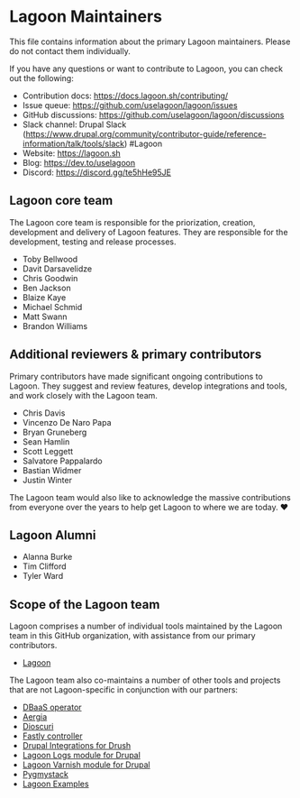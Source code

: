 # Lagoon Maintainers

This file contains information about the primary Lagoon maintainers. Please do not contact them individually.

If you have any questions or want to contribute to Lagoon, you can check out the following:

- Contribution docs: https://docs.lagoon.sh/contributing/
- Issue queue: https://github.com/uselagoon/lagoon/issues
- GitHub discussions: https://github.com/uselagoon/lagoon/discussions
- Slack channel: Drupal Slack (https://www.drupal.org/community/contributor-guide/reference-information/talk/tools/slack) #Lagoon
- Website: https://lagoon.sh
- Blog: https://dev.to/uselagoon
- Discord: https://discord.gg/te5hHe95JE

## Lagoon core team

The Lagoon core team is responsible for the priorization, creation, development and delivery of Lagoon features.
They are responsible for the development, testing and release processes.

- Toby Bellwood
- Davit Darsavelidze
- Chris Goodwin
- Ben Jackson
- Blaize Kaye
- Michael Schmid
- Matt Swann
- Brandon Williams

## Additional reviewers & primary contributors

Primary contributors have made significant ongoing contributions to Lagoon.
They suggest and review features, develop integrations and tools, and work closely with the Lagoon team.

- Chris Davis
- Vincenzo De Naro Papa
- Bryan Gruneberg
- Sean Hamlin
- Scott Leggett
- Salvatore Pappalardo
- Bastian Widmer
- Justin Winter

The Lagoon team would also like to acknowledge the massive contributions from everyone over the years to help get Lagoon to where we are today. ❤️

## Lagoon Alumni

- Alanna Burke
- Tim Clifford
- Tyler Ward

## Scope of the Lagoon team

Lagoon comprises a number of individual tools maintained by the Lagoon team in this GitHub organization, with assistance from our primary contributors.

- [Lagoon](https://github.com/uselagoon)

The Lagoon team also co-maintains a number of other tools and projects that are not Lagoon-specific in conjunction with our partners:

- [DBaaS operator](https://github.com/amazeeio/dbaas-operator)
- [Aergia](https://github.com/amazeeio/aergia)
- [Dioscuri](https://ggithub.com/amazeeio/dioscuri)
- [Fastly controller](https://github.com/amazeeio/fastly-controller)
- [Drupal Integrations for Drush](https://github.com/amazeeio/drupal-integrations)
- [Lagoon Logs module for Drupal](https://www.drupal.org/project/lagoon_logs)
- [Lagoon Varnish module for Drupal](https://www.drupal.org/project/lagoon_varnish)
- [Pygmystack](https://github.com/pygmystack)
- [Lagoon Examples](https://github.com/lagoon-examples)
